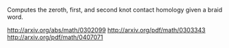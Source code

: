 Computes the zeroth, first, and second knot contact homology given a braid word.

http://arxiv.org/abs/math/0302099
http://arxiv.org/pdf/math/0303343
http://arxiv.org/pdf/math/0407071